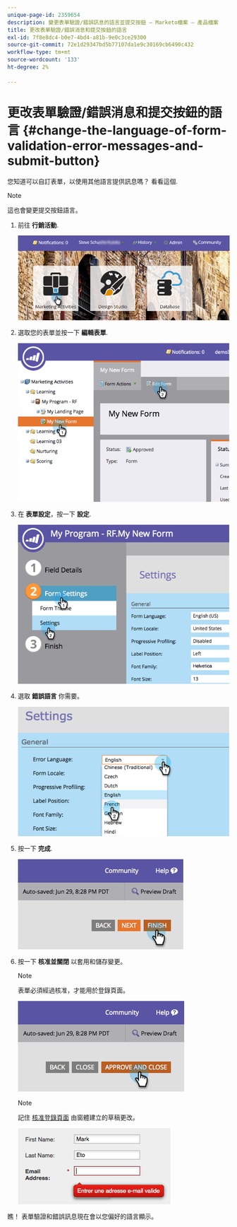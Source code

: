 ```yaml
---
unique-page-id: 2359654
description: 變更表單驗證/錯誤訊息的語言並提交按鈕 — Marketo檔案 — 產品檔案
title: 更改表單驗證/錯誤消息和提交按鈕的語言
exl-id: 7f8e8dc4-b0e7-4bd4-a81b-9e0c3ce29300
source-git-commit: 72e1d29347bd5b77107da1e9c30169cb6490c432
workflow-type: tm+mt
source-wordcount: '133'
ht-degree: 2%

---
```


# 更改表單驗證/錯誤消息和提交按鈕的語言 {#change-the-language-of-form-validation-error-messages-and-submit-button}

您知道可以自訂表單，以使用其他語言提供訊息嗎？ 看看這個.

>[!NOTE]
>
>這也會變更提交按鈕語言。

1. 前往 **行銷活動**.

   ![](assets/login-marketing-activities-6.png)

1. 選取您的表單並按一下 **編輯表單**.

   ![](assets/image2014-9-15-12-3a47-3a46.png)

1. 在 **表單設定**，按一下 **設定**.

   ![](assets/image2014-9-15-12-3a48-3a5.png)

1. 選取 **錯誤語言** 你需要。

   ![](assets/image2014-9-15-12-3a48-3a26.png)

1. 按一下 **完成**.

   ![](assets/image2014-9-15-12-3a48-3a43.png)

1. 按一下 **核准並關閉** 以套用和儲存變更。

   >[!NOTE]
   >
   >表單必須經過核准，才能用於登錄頁面。

   ![](assets/image2014-9-15-12-3a49-3a26.png)

   >[!NOTE]
   >
   >記住 [核准登錄頁面](/help/marketo/product-docs/demand-generation/landing-pages/understanding-landing-pages/approve-unapprove-or-delete-a-landing-page.md) 由窗體建立的草稿更改。

   ![](assets/image2014-9-15-12-3a50-3a11.png)

瞧！ 表單驗證和錯誤訊息現在會以您偏好的語言顯示。
